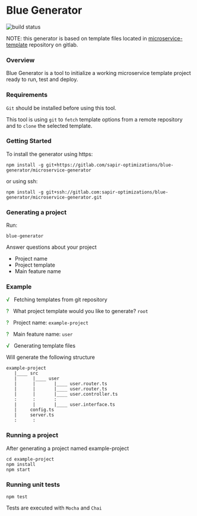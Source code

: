 # Blue Generator

![build status](https://gitlab.com/sapir-optimizations/blue-generator/microservice-generator/badges/master/build.svg)

NOTE: this generator is based on template files located in [microservice-template](https://gitlab.com/sapir-optimizations/blue-generator/microservice-template) repository on gitlab.

### Overview
Blue Generator is a tool to initialize a working microservice template project ready to run, test and deploy.

### Requirements 
`Git` should be installed before using this tool.

This tool is using `git` to `fetch` template options from a remote repository and to `clone` the selected template.

### Getting Started
To install the generator using https:
```
npm install -g git+https://gitlab.com/sapir-optimizations/blue-generator/microservice-generator
```

or using ssh:
```
npm install -g git+ssh://gitlab.com:sapir-optimizations/blue-generator/microservice-generator.git
```

### Generating a project
Run: 
```
blue-generator
```

Answer questions about your project

* Project name
* Project template
* Main feature name

### Example

<span style="color:green">√</span> &nbsp; Fetching templates from git repository

<span style="color:green">?</span> &nbsp; What project template would you like to generate? `root`

<span style="color:green">?</span> &nbsp; Project name: `example-project`

<span style="color:green">?</span> &nbsp; Main feature name: `user`

<span style="color:green">√</span> &nbsp; Generating template files

Will generate the following structure

```
example-project
   |____ src
   |      |____ user
   |      |       |____ user.router.ts
   |      |       |____ user.router.ts
   |      |       |____ user.controller.ts
   :      :       :
   |      |       |____ user.interface.ts
   |     config.ts
   |     server.ts
   :      :     
```

### Running a project

After generating a project named example-project

``` 
cd example-project 
npm install
npm start
```

### Running unit tests

``` 
npm test
```

Tests are executed with `Mocha` and `Chai`


